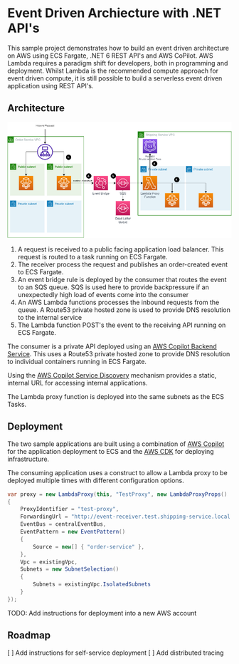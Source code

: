 # Event Driven Archiecture with .NET API's

This sample project demonstrates how to build an event driven architecture on AWS using ECS Fargate, .NET 6 REST API's and AWS CoPilot. AWS Lambda requires a paradigm shift for developers, both in programming and deployment. Whilst Lambda is the recommended compute approach for event driven compute, it is still possible to build a serverless event driven application using REST API's.

## Architecture

![](./assets/architecture.png)

1. A request is received to a public facing application load balancer. This request is routed to a task running on ECS Fargate.
2. The receiver process the request and publishes an order-created event to ECS Fargate.
3. An event bridge rule is deployed by the consumer that routes the event to an SQS queue. SQS is used here to provide backpressure if an unexpectedly high load of events come into the consumer
4. An AWS Lambda functions processes the inbound requests from the queue. A Route53 private hosted zone is used to provide DNS resolution to the internal service
5. The Lambda function POST's the event to the receiving API running on ECS Fargate.

The consumer is a private API deployed using an [AWS Copilot Backend Service](https://aws.github.io/copilot-cli/docs/concepts/services/#backend-service). This uses a Route53 private hosted zone to provide DNS resolution to individual containers running in ECS Fargate.

Using the [AWS Copilot Service Discovery](https://aws.github.io/copilot-cli/docs/developing/service-discovery/) mechanism provides a static, internal URL for accessing internal applications.

The Lambda proxy function is deployed into the same subnets as the ECS Tasks.

## Deployment

The two sample applications are built using a combination of [AWS Copilot](https://aws.github.io/copilot-cli/) for the application deployment to ECS and the [AWS CDK](https://aws.amazon.com/cdk/) for deploying infrastructure.

The consuming application uses a construct to allow a Lambda proxy to be deployed multiple times with different configuration options.

``` c#
var proxy = new LambdaProxy(this, "TestProxy", new LambdaProxyProps()
{
    ProxyIdentifier = "test-proxy",
    ForwardingUrl = "http://event-receiver.test.shipping-service.local:8080/receiver",
    EventBus = centralEventBus,
    EventPattern = new EventPattern()
    {
        Source = new[] { "order-service" },
    },
    Vpc = existingVpc,
    Subnets = new SubnetSelection()
    {
        Subnets = existingVpc.IsolatedSubnets
    }
});
```

TODO: Add instructions for deployment into a new AWS account

## Roadmap

[ ] Add instructions for self-service deployment
[ ] Add distributed tracing
